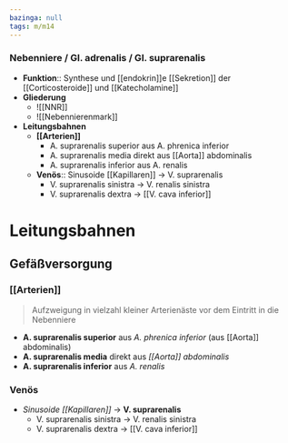 ```yaml
---
bazinga: null
tags: m/m14
---
```

### Nebenniere / Gl. adrenalis / Gl. suprarenalis
- **Funktion**:: Synthese und [[endokrin]]e [[Sekretion]] der [[Corticosteroide]] und [[Katecholamine]]
- **Gliederung**
	- ![[NNR]]
	- ![[Nebennierenmark]]
- **Leitungsbahnen**
	- **[[Arterien]]**
		- A. suprarenalis superior aus A. phrenica inferior
		- A. suprarenalis media direkt aus [[Aorta]] abdominalis
		- A. suprarenalis inferior aus A. renalis
	- **Venös**:: Sinusoide [[Kapillaren]] → V. suprarenalis
		- V. suprarenalis sinistra → V. renalis sinistra
		- V. suprarenalis dextra → [[V. cava inferior]]




# Leitungsbahnen
## Gefäßversorgung
### [[Arterien]]
> Aufzweigung in vielzahl kleiner Arterienäste vor dem Eintritt in die Nebenniere
- **A. suprarenalis superior** aus *A. phrenica inferior* (aus [[Aorta]] abdominalis)
- **A. suprarenalis media** direkt aus *[[Aorta]] abdominalis*
- **A. suprarenalis inferior** aus *A. renalis*
### Venös
- *Sinusoide [[Kapillaren]]* → **V. suprarenalis**
	- V. suprarenalis sinistra → V. renalis sinistra
	- V. suprarenalis dextra → [[V. cava inferior]]

